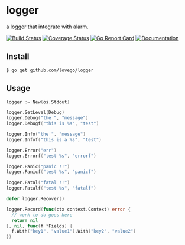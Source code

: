 # logger
a logger that integrate with alarm.

[![Build Status](https://github.com/lovego/logger/actions/workflows/go.yml/badge.svg)](https://github.com/lovego/logger/actions/workflows/go.yml)
[![Coverage Status](https://coveralls.io/repos/github/lovego/logger/badge.svg?branch=master)](https://coveralls.io/github/lovego/logger)
[![Go Report Card](https://goreportcard.com/badge/github.com/lovego/logger)](https://goreportcard.com/report/github.com/lovego/logger)
[![Documentation](https://pkg.go.dev/badge/github.com/lovego/logger)](https://pkg.go.dev/github.com/lovego/logger@v0.0.3)

## Install
`$ go get github.com/lovego/logger`

## Usage
```go
logger := New(os.Stdout)

logger.SetLevel(Debug)
logger.Debug("the ", "message")
logger.Debugf("this is %s", "test")

logger.Info("the ", "message")
logger.Infof("this is a %s", "test")

logger.Error("err")
logger.Errorf("test %s", "errorf")

logger.Panic("panic !!")
logger.Panicf("test %s", "panicf")

logger.Fatal("fatal !!")
logger.Fatalf("test %s", "fatalf")

defer logger.Recover()

logger.Record(func(ctx context.Context) error {
  // work to do goes here
  return nil
}, nil, func(f *Fields) {
  f.With("key1", "value1").With("key2", "value2")
})
```

